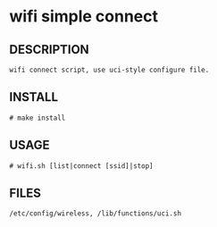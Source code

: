 wifi simple connect
===================

DESCRIPTION
-----------
	wifi connect script, use uci-style configure file.

INSTALL
-----------
	# make install

USAGE
-----------
	# wifi.sh [list|connect [ssid]|stop]

FILES
-----------
	/etc/config/wireless, /lib/functions/uci.sh
